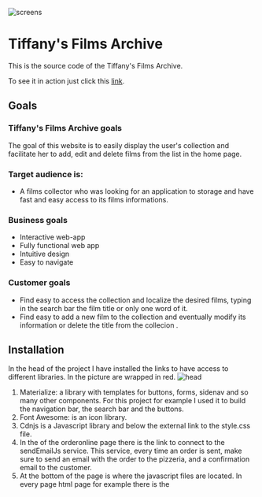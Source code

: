 ![screens](https://raw.githubusercontent.com/OmarBedawi/myMovies/master/static/images/readMe_files/tiff_responsive.png?raw=true)

# Tiffany's Films Archive

This is the source code of the Tiffany's Films Archive. 

To see it in action just click this [link](https://omarbedawi.github.io/PizzeriaVecchiaMilano/).


## Goals
### Tiffany's Films Archive goals

The goal of this website is to easily display the user's collection and facilitate her to add, edit and delete films from the list in the home page.

### Target audience is:

* A films collector who was looking for an application to storage and have fast and easy access to its films informations.


### Business goals

* Interactive web-app
* Fully functional web app
* Intuitive design
* Easy to navigate


### Customer goals

* Find easy to access the collection and localize the desired films, typing in the search bar the film title or only one word of it. 
* Find easy to add a new film to the collection and eventually modify its information or delete the title from the collecion .


## Installation

In the head of the project I have installed the links to have access to different libraries. In the picture are wrapped in red.
![head](https://raw.githubusercontent.com/OmarBedawi/myMovies/master/static/images/readMe_files/1.header.png?raw=true)

1. Materialize: a library with templates for buttons, forms, sidenav and so many other components. For this project for example I used it to build the navigation bar, the search bar and the buttons.
1. Font Awesome: is an icon library. 
1. Cdnjs is a Javascript library and below the external link to the style.css file.
1. In the <head> of the orderonline page there is the link to connect to the sendEmailJs service.
  This service, every time an order is sent, make sure to send an email with the order to the pizzeria, and a confirmation email to the customer.
1. At the bottom of the page is where the javascript files are located. In every page html page for example there is the <script> to make the navbar responsive for every screen size. 
  
![javascript](https://raw.githubusercontent.com/OmarBedawi/PizzeriaVecchiaMilano/master/assets/images/readMe_files/2javascript_bottom.png?raw=true)



## User Stories

I built a responsive navbar, that shows a toggle menu when the screen size is below 991px. 
To build it I followed an accurate and guided tutorial that you can find at this [link](https://youtu.be/gt8zOLQ8A0w)

The homepage presents a carousel with pictures followed by the awards won by the pizzeria and a google map.

The menu page gives the possibility to see the pizza that you desire when you click on the button below every pizza: infact an image of the relative pizza, will appear.
Same thing happen with every dessert.

The ourstory page is telling a piece of history of the pizzeria. At the bottom of the page there is also a short video of the staff in action.

The gallery page is a collection of pictures shared by the pizzeria staff and the customers.

The order on-line page is for who want a home delivery or to pick up at the pizzeria.

The CSS file is divided by comments, that I used as title to separate the html pages or elements like map and carousel and the different screen sizes.

This make any future correction or research much easier.

![css](https://raw.githubusercontent.com/OmarBedawi/PizzeriaVecchiaMilano/master/assets/images/readMe_files/css_comments.png?raw=true)


![css2](https://raw.githubusercontent.com/OmarBedawi/PizzeriaVecchiaMilano/master/assets/images/readMe_files/css_screens.png?raw=true)





### WIREFRAMES

I built the wireframes using the [Balsamiq Cloud](https://balsamiq.cloud/) service.



![home](https://raw.githubusercontent.com/OmarBedawi/PizzeriaVecchiaMilano/master/assets/images/readMe_files/wireframes/1homepage.png?raw=true)
![menu](https://raw.githubusercontent.com/OmarBedawi/PizzeriaVecchiaMilano/master/assets/images/readMe_files/wireframes/2menu.png?raw=true)
![story](https://raw.githubusercontent.com/OmarBedawi/PizzeriaVecchiaMilano/master/assets/images/readMe_files/wireframes/3ourstory.png?raw=true)
![gallery](https://raw.githubusercontent.com/OmarBedawi/PizzeriaVecchiaMilano/master/assets/images/readMe_files/wireframes/4gallery.png?raw=true)
![order](https://raw.githubusercontent.com/OmarBedawi/PizzeriaVecchiaMilano/master/assets/images/readMe_files/wireframes/5orderon-line.png?raw=true)



## Technologies Used
### Languages
This project makes use of:
* [HTML] - base language for this project.
* [CSS] - Used for Styling the HTML code
* [JavaScript] - Used to make the web app interactive.
    
    
### Libraries    
* [Bootstrap](https://getbootstrap.com/) - Used for responsive navbar, for the menu page and the form.
* [JQuery](https://jquery.com/) - The project uses **JQuery** to simplify DOM manipulation.
* [FontAwseome](https://fontawesome.com/) - Used for all the icons on the site.
* [Google Fonts](https://fonts.google.com/) - Used for the 'Sansita Swashed' fonts.
* [Hover.css](https://ianlunn.github.io/Hover/) - Used to animate the social media icons.



### API

* [Emailjs](https://www.emailjs.com/) - Used to send the contact form in an email format to my gmail account.
* [Google Cloud Platform](https://console.cloud.google.com/) - Used to display a map provided from Google service, to show the pizzeria location.



### TOOLS

* [Google Chrome] - Used for browser and dev tools
* [Mozilla Firefox] - Used for browser and dev tools
* [Microsoft Edge] - Used for browser and dev tools
* [Google] - **Google** was used for research.
* [Balsamiq Cloud](https://balsamiq.cloud/) - Used for creation of wireframes.
* [Gitpod](https://www.gitpod.io/) - Used as IDE for this project.
* [Git](https://git-scm.com/) - Used for Version Control
* [GitHub](https://github.com/) - Used to host repository and live website.
* [Github Pages](https://pattern-projects.github.io/oireachtas-ifd-project/) - Website hosted on **Github Pages**
* [Am I Responsive](http://ami.responsivedesign.is/) - Used for testing purposes as well as creating the image to display the web pages on different devices.
* [W3 Html validator](https://validator.w3.org/) - Used to test and validate my html code.
* [W3 Css validator](https://jigsaw.w3.org/) - Used to test and validate my css code.
* [JSHint](https://jshint.com/) - Used to validate my Javascript code.
* [Color Scheme Designer](http://colorschemedesigner.com/) - Used to test colour combinations.
* [Free Formatter](https://www.freeformatter.com/) - Used to format my html, css and javascript code.
* [PageSpeed insights](https://developers.google.com/speed/pagespeed/insights/) - Used for testing the loading speed of the site.


![speedtest](https://raw.githubusercontent.com/OmarBedawi/PizzeriaVecchiaMilano/master/assets/images/readMe_files/speedtest.png?raw=true)
###### A caption of a speed test on PageSpeed insights.

## Testing

Navbar:
1. Go to any html page.
1. Try to reduce the screen size to any size below 991px and verify that a toggle menu appears on the top right angle of the screen.
1. Try to click on the toggle menu and verify that a list with all the pages of the website appears to you.
1. Try to click on every page provided by the toggle menu and verify that the pages are all connected between each other and reachable from any other page.
1. Try to hover the mouse over the Menu, Ourstory and Gallery links in the navbar and verify that their color text change to yellow and back to white when you move the mouse out.
1. Try to hover the mouse over the social media icons in the footer and verify that the icons color change to yellow and back to white when you move the mouse out.
1. Try to click on the social media icons and verify that they are correctly linked.
1. Try to click on the logo and verify that it redirect you to the "index" page.
1. Try to scroll any html page and verify that the navbar is fixed.


Carousel:
1. Go to the "index" page.
1. Click on the right arrow of the carousel and verify that the second image slide to the center of the carousel.
1. Click on the right arrow of the carousel and verify that the left arrow appears.
1. After the first click on the right arrow, click on left arrow to go back to the first picture, and verify that the left arrow disappears.
1. Click on the right arrow until you reach the last picture, and verify that the right arrow disappears.
1. Click on the dots right below the carousel and verify that every dot matches a picture.



Menu:
1. Go to the "menu" page.
1. Click on any button and verify that an image of the relative pizza or dessert will appear on  the page.
1. Click on any button and verify that the text "Show" on the button change in "Hide".

![menu1](https://raw.githubusercontent.com/OmarBedawi/PizzeriaVecchiaMilano/master/assets/images/readMe_files/menu1.png?raw=true)
![menu2](https://raw.githubusercontent.com/OmarBedawi/PizzeriaVecchiaMilano/master/assets/images/readMe_files/menu2.png?raw=true)




Video:
1. Go to the "our story" page.
1. Scroll to the end of the page where the video is placed, try to click on the "play" command and verify that the video is starting.


Gallery:
1. Go to the "gallery" page.
1. Set the size of the screen to at least 992px and verify that every raw has 4 columns of pictures.
1. Set the size of the screen between 576px and 992px and verify that every raw has 3 columns of pictures.
1. Set the size of the screen to less than 576px and verify that every raw has 2 columns of pictures.

![gall1](https://raw.githubusercontent.com/OmarBedawi/PizzeriaVecchiaMilano/master/assets/images/readMe_files/gall1.png?raw=true)
![gall2](https://raw.githubusercontent.com/OmarBedawi/PizzeriaVecchiaMilano/master/assets/images/readMe_files/gall2.png?raw=true)
![gall3](https://raw.githubusercontent.com/OmarBedawi/PizzeriaVecchiaMilano/master/assets/images/readMe_files/gall3.png?raw=true)


Contact form:
1. Go to the "Order on-line" page.
1. Try to submit the form with empty fields and verify that an error message about the required fields appears.
1. Try to submit the form with an invalid email address and verify that a relevant error message appears.
1. Try to submit the form with all inputs valid (and a valid email ) and verify that a confirmation email is sent to the email address provided.
1. Try to submit the form and verify that all the fields are cleared.


![email](https://raw.githubusercontent.com/OmarBedawi/PizzeriaVecchiaMilano/master/assets/images/readMe_files/email.png?raw=true)
###### Verify that the contact form information has been sent to my Gmail account by emailjs.


## Code Validation
* I used the [W3 Html validator](https://validator.w3.org/) service to validate my html code.

* I used the [W3 Css validator](https://jigsaw.w3.org/) service to validate my css code.

* I used the [JSHint](https://jshint.com/) service to validate my javascript code.




# Bugs

The project presents two little bugs that I still need to correct:

1. When the carousel is at last picture, the right arrow suppose to disappear but it doesn't.
1. Can't make the submit button to submit and clear the form at the same time. The two funtions for now, work only alternatively.























## Deployment

This web app was developed in Gitpod and pushed to the remote repository, GitHub. The live page is hosted on GitHub Pages.

### Used commands during deployment:

* git add . - to add the files to the staging area.
* git commit -m "text message here" - to commit the files.
* git push - to push to origin master branch on to GitHub.
* git status - to see the current status of the files.

### Hosting on GitHub Pages

* Log into GitHub.
* From the list of repositories choose [PizzeriaVecchiaMilano](https://github.com/OmarBedawi/PizzeriaVecchiaMilano).
* Go to settings.
* Scroll down to GitHub Pages section.
* Select as a source master branch.
* The page is now automatically refreshed and the project is deployed.
* To access the project scroll down again to GitHub Pages section and click on the provided link.

For more detailed information regarding deployment to GitHub Pages click [here](https://pages.github.com/).

### How to run this project locally
#### Clone this project from GitHub:

* Go to [PizzeriaVecchiaMilano](https://github.com/OmarBedawi/PizzeriaVecchiaMilano) GitHub repository.
* Click on "Clone or download" green button.
* Copy the URL to the repository.
* Open the terminal in your IDE.
* Choose the working directory where you would like to have the cloned repository.
* Type git clone, and add the URL you copied from Github: git clone https://github.com/OmarBedawi/PizzeriaVecchiaMilano-Web-App.git
* Press Enter and your local clone will be created.

For more information regarding cloning of a repository click here.

### Acknowledgements
Thank you to the following for inspiration, motivation and the direction I needed:

- Seun Owonikoko   (my mentor)
- Code Institute staff

## Disclaimer

This web page was created for educational purposes only.
